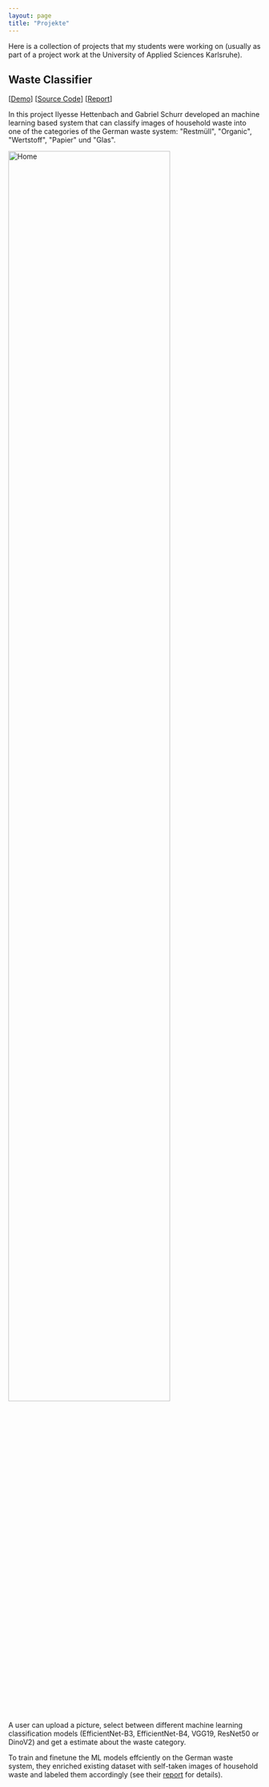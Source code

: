 ```yaml
---
layout: page
title: "Projekte"
---
```

Here is a collection of projects that my students were working on (usually as part of a project work at the University of Applied Sciences Karlsruhe).

## Waste Classifier 
\[[Demo](http://193.196.37.242:7860/)\]
\[[Source Code](https://github.com/Gabriel9753/Waste-Classification-Project)\]
\[[Report](https://pabair.github.io/assets/PA_waste-classification.pdf)\]

In this project Ilyesse Hettenbach and Gabriel Schurr developed an machine learning based system that can classify images of household waste into one of the categories of the German waste system: "Restmüll", "Organic", "Wertstoff", "Papier" und "Glas".

 <img src="{{ site.github.url }}/assets/img/wasteclassify.png" alt="Home" width="80%">

A user can upload a picture, select between different machine learning classification models (EfficientNet-B3, EfficientNet-B4, VGG19, ResNet50 or DinoV2) and get a estimate about the waste category.

To train and finetune the ML models effciently on the German waste system, they enriched existing dataset with self-taken images of household waste and labeled them accordingly (see their [report](https://pabair.github.io/assets/PA_waste-classification.pdf) for details).
